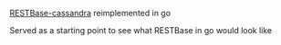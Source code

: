 [RESTBase-cassandra](https://github.com/gwicke/restbase-cassandra) reimplemented in go

Served as a starting point to see what RESTBase in go would look like